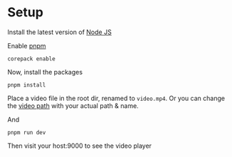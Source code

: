 # Setup

Install the latest version of [Node JS](https://nodejs.org/en/)

Enable [pnpm](https://pnpm.io/)

```
corepack enable
```

Now, install the packages

```
pnpm install
```

Place a video file in the root dir, renamed to `video.mp4`. Or you can change the [video path](https://github.com/d-shaktiranjan/super-sniffle/blob/main/main.js#L16) with your actual path & name.

And

```
pnpm run dev
```

Then visit your host:9000 to see the video player
